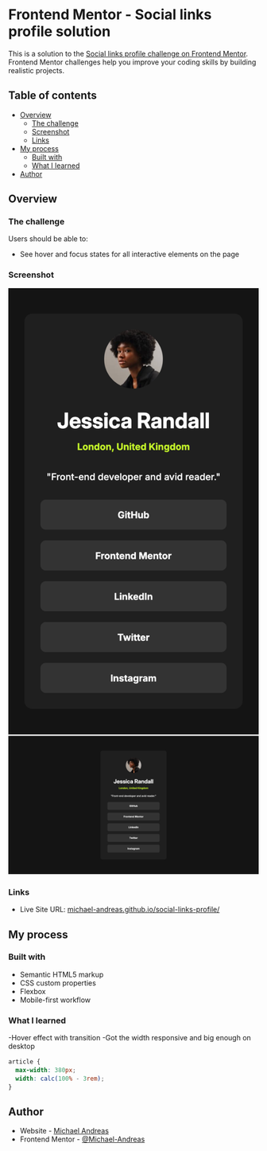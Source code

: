 # Frontend Mentor - Social links profile solution

This is a solution to the [Social links profile challenge on Frontend Mentor](https://www.frontendmentor.io/challenges/social-links-profile-UG32l9m6dQ). Frontend Mentor challenges help you improve your coding skills by building realistic projects.

## Table of contents

- [Overview](#overview)
  - [The challenge](#the-challenge)
  - [Screenshot](#screenshot)
  - [Links](#links)
- [My process](#my-process)
  - [Built with](#built-with)
  - [What I learned](#what-i-learned)
- [Author](#author)

## Overview

### The challenge

Users should be able to:

- See hover and focus states for all interactive elements on the page

### Screenshot

![](./assets/images/Screenshot%20Mobile.png)
![](./assets/images/Screenshot%20Desktop.png)

### Links

- Live Site URL: [michael-andreas.github.io/social-links-profile/](https://michael-andreas.github.io/social-links-profile/)

## My process

### Built with

- Semantic HTML5 markup
- CSS custom properties
- Flexbox
- Mobile-first workflow

### What I learned

-Hover effect with transition
-Got the width responsive and big enough on desktop

```css
article {
  max-width: 380px;
  width: calc(100% - 3rem);
}
```

## Author

- Website - [Michael Andreas](https://www.michaelandreas.de)
- Frontend Mentor - [@Michael-Andreas](https://www.frontendmentor.io/profile/Michael-Andreas)

